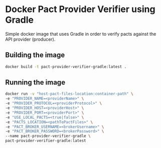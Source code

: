 # Docker Pact Provider Verifier using Gradle

Simple docker image that uses Gradle in order to verify pacts against the API provider (producer).

## Building the image

```bash
docker build -t pact-provider-verifier-gradle:latest .
```

## Running the image

```bash
docker run -v "host-pact-files-location:container-path" \
-e "PROVIDER_NAME=<providerName>" \
-e "PROVIDER_PROTOCOL=<providerProtocol>" \
-e "PROVIDER_HOST=<providerHost>" \
-e "PROVIDER_PORT=<providerPort>" \
-e "USE_LOCAL_PACTS=<true|false>" \
-e "PACTS_LOCATION=<pathToPactFiles>" \
-e "PACT_BROKER_USERNAME=<brokerUsername>" \
-e "PACT_BROKER_PASSWORD=<brokerPassword>" \
--name pact-provider-verifier-gradle \
pact-provider-verifier-gradle:latest
```
